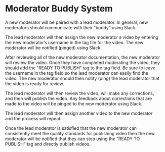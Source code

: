 # Moderator Buddy System

A new moderator will be paired with a lead moderator. In general, new moderators should communicate with their “buddy” using Slack.

The lead moderator will then assign the new moderator a video by entering the new moderator’s username in the tag file for the video. The new moderator will be notified (pinged) using Slack.

After reviewing all of the new moderator documentation, the new moderator will review the video. Once they have completed moderating the video, they should add the “READY TO PUBLISH” tag to the tag field. Be sure to leave the username in the tag field so the lead moderator can easily find the video. The new moderator should then notify (ping) the lead moderator that the video is ready for review.

The lead moderator will then review the video, will make any corrections, and then will publish the video. Any feedback about corrections that are made to the video will be pinged to the new moderator using Slack.

The lead moderator will then assign another video to the new moderator and the process will repeat.

Once the lead moderator is satisfied that the new moderator can consistently meet the quality standards for publishing video then the new moderator will be notified that they can stop using the “READY TO PUBLISH” tag and directly publish videos.
